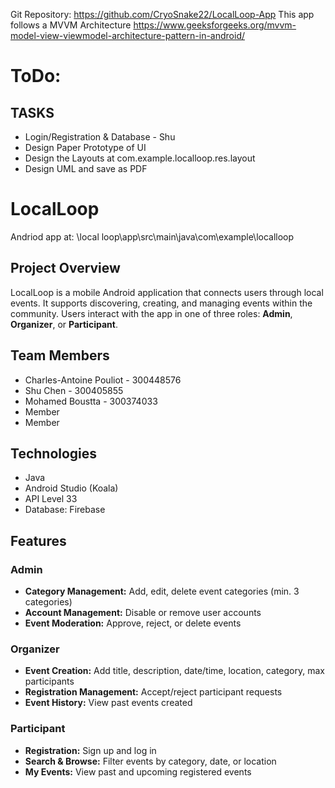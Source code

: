 Git Repository: https://github.com/CryoSnake22/LocalLoop-App
This app follows a MVVM Architecture https://www.geeksforgeeks.org/mvvm-model-view-viewmodel-architecture-pattern-in-android/

# ToDo:

## TASKS
 - Login/Registration & Database - Shu
 - Design Paper Prototype of UI
 - Design the Layouts at com.example.localloop.res.layout
 - Design UML and save as PDF


# LocalLoop
Andriod app at: \local loop\app\src\main\java\com\example\localloop

## Project Overview
LocalLoop is a mobile Android application that connects users through local events. It supports discovering, creating, and managing events within the community. Users interact with the app in one of three roles: **Admin**, **Organizer**, or **Participant**.

## Team Members
- Charles-Antoine Pouliot - 300448576
- Shu Chen - 300405855
- Mohamed Boustta - 300374033
- Member
- Member

## Technologies
- Java
- Android Studio (Koala)
- API Level 33
- Database: Firebase

## Features

### Admin
- **Category Management:** Add, edit, delete event categories (min. 3 categories)
- **Account Management:** Disable or remove user accounts
- **Event Moderation:** Approve, reject, or delete events

### Organizer
- **Event Creation:** Add title, description, date/time, location, category, max participants
- **Registration Management:** Accept/reject participant requests
- **Event History:** View past events created

### Participant
- **Registration:** Sign up and log in
- **Search & Browse:** Filter events by category, date, or location
- **My Events:** View past and upcoming registered events
